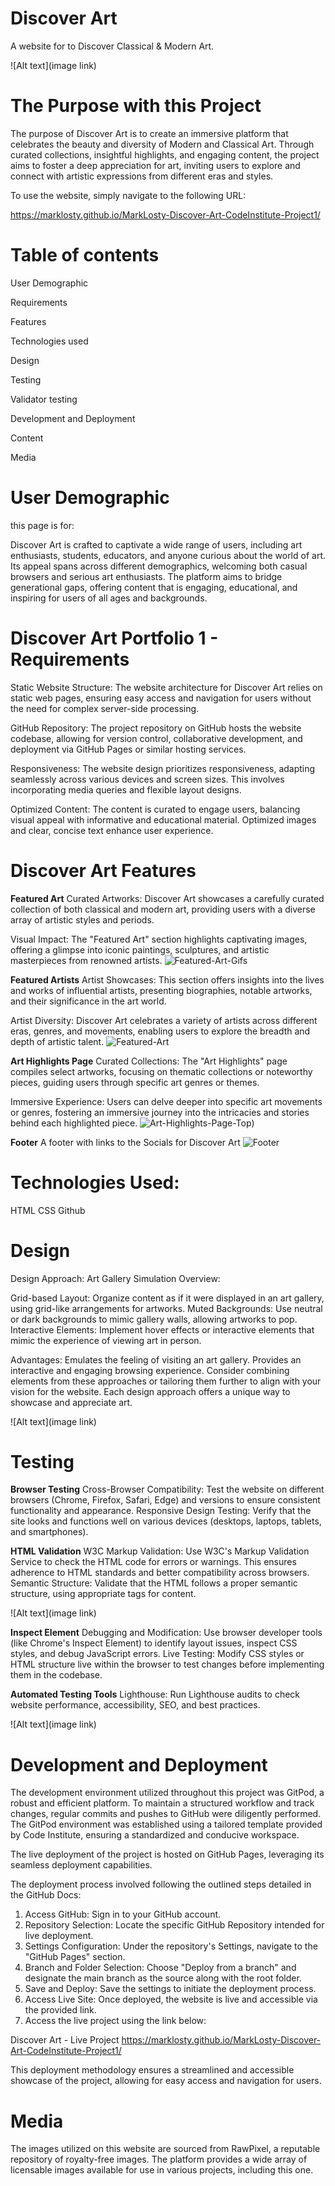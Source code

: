 # Discover Art
A website for to Discover Classical & Modern Art.

![Alt text](image link)


# The Purpose with this Project
The purpose of Discover Art is to create an immersive platform that celebrates the beauty and diversity of Modern and Classical Art. Through curated collections, insightful highlights, and engaging content, the project aims to foster a deep appreciation for art, inviting users to explore and connect with artistic expressions from different eras and styles.

To use the website, simply navigate to the following URL:

https://marklosty.github.io/MarkLosty-Discover-Art-CodeInstitute-Project1/

# Table of contents

User Demographic

Requirements

Features

Technologies used

Design

Testing

Validator testing

Development and Deployment

Content

Media

# User Demographic

this page is for:

Discover Art is crafted to captivate a wide range of users, including art enthusiasts, students, educators, and anyone curious about the world of art. Its appeal spans across different demographics, welcoming both casual browsers and serious art enthusiasts. The platform aims to bridge generational gaps, offering content that is engaging, educational, and inspiring for users of all ages and backgrounds.

# Discover Art Portfolio 1 - Requirements

Static Website Structure: The website architecture for Discover Art relies on static web pages, ensuring easy access and navigation for users without the need for complex server-side processing.

GitHub Repository: The project repository on GitHub hosts the website codebase, allowing for version control, collaborative development, and deployment via GitHub Pages or similar hosting services.

Responsiveness: The website design prioritizes responsiveness, adapting seamlessly across various devices and screen sizes. This involves incorporating media queries and flexible layout designs.

Optimized Content: The content is curated to engage users, balancing visual appeal with informative and educational material. Optimized images and clear, concise text enhance user experience.

# Discover Art Features

**Featured Art**
Curated Artworks: Discover Art showcases a carefully curated collection of both classical and modern art, providing users with a diverse array of artistic styles and periods.

Visual Impact: The "Featured Art" section highlights captivating images, offering a glimpse into iconic paintings, sculptures, and artistic masterpieces from renowned artists.
![Featured-Art-Gifs](https://i.imgur.com/h7kLarJ.jpeg)

**Featured Artists**
Artist Showcases: This section offers insights into the lives and works of influential artists, presenting biographies, notable artworks, and their significance in the art world.

Artist Diversity: Discover Art celebrates a variety of artists across different eras, genres, and movements, enabling users to explore the breadth and depth of artistic talent.
![Featured-Art](https://i.imgur.com/Q23xg1x.jpeg)


**Art Highlights Page**
Curated Collections: The "Art Highlights" page compiles select artworks, focusing on thematic collections or noteworthy pieces, guiding users through specific art genres or themes.

Immersive Experience: Users can delve deeper into specific art movements or genres, fostering an immersive journey into the intricacies and stories behind each highlighted piece.
![Art-Highlights-Page-Top](https://i.imgur.com/8NwhjFB.jpeg))

**Footer**
A footer with links to the Socials for Discover Art
![Footer](https://github.com/MarkLosty/MarkLosty-Discover-Art-CodeInstitute-Project1/assets/76440845/ee9d2bf9-cd49-43ce-aff2-13491d2f6ea4)



# Technologies Used:

HTML
CSS
Github

# Design 

Design Approach: Art Gallery Simulation
Overview:

Grid-based Layout: Organize content as if it were displayed in an art gallery, using grid-like arrangements for artworks.
Muted Backgrounds: Use neutral or dark backgrounds to mimic gallery walls, allowing artworks to pop.
Interactive Elements: Implement hover effects or interactive elements that mimic the experience of viewing art in person.

Advantages:
Emulates the feeling of visiting an art gallery.
Provides an interactive and engaging browsing experience.
Consider combining elements from these approaches or tailoring them further to align with your vision for the website. Each design approach offers a unique way to showcase and appreciate art.

![Alt text](image link)


# Testing 

**Browser Testing**
Cross-Browser Compatibility: Test the website on different browsers (Chrome, Firefox, Safari, Edge) and versions to ensure consistent functionality and appearance.
Responsive Design Testing: Verify that the site looks and functions well on various devices (desktops, laptops, tablets, and smartphones).

**HTML Validation**
W3C Markup Validation: Use W3C's Markup Validation Service to check the HTML code for errors or warnings. This ensures adherence to HTML standards and better compatibility across browsers.
Semantic Structure: Validate that the HTML follows a proper semantic structure, using appropriate tags for content.

![Alt text](image link)

**Inspect Element**
Debugging and Modification: Use browser developer tools (like Chrome's Inspect Element) to identify layout issues, inspect CSS styles, and debug JavaScript errors.
Live Testing: Modify CSS styles or HTML structure live within the browser to test changes before implementing them in the codebase.

**Automated Testing Tools**
Lighthouse: Run Lighthouse audits to check website performance, accessibility, SEO, and best practices.

![Alt text](image link)


# Development and Deployment
The development environment utilized throughout this project was GitPod, a robust and efficient platform. To maintain a structured workflow and track changes, regular commits and pushes to GitHub were diligently performed. 
The GitPod environment was established using a tailored template provided by Code Institute, ensuring a standardized and conducive workspace.

The live deployment of the project is hosted on GitHub Pages, leveraging its seamless deployment capabilities.

The deployment process involved following the outlined steps detailed in the GitHub Docs:

1. Access GitHub: Sign in to your GitHub account.
2. Repository Selection: Locate the specific GitHub Repository intended for live deployment.
3. Settings Configuration: Under the repository's Settings, navigate to the "GitHub Pages" section.
4. Branch and Folder Selection: Choose "Deploy from a branch" and designate the main branch as the source along with the root folder.
5. Save and Deploy: Save the settings to initiate the deployment process.
6. Access Live Site: Once deployed, the website is live and accessible via the provided link.
7. Access the live project using the link below:

Discover Art - Live Project
https://marklosty.github.io/MarkLosty-Discover-Art-CodeInstitute-Project1/

This deployment methodology ensures a streamlined and accessible showcase of the project, allowing for easy access and navigation for users.



# Media 

The images utilized on this website are sourced from RawPixel, a reputable repository of royalty-free images.
The platform provides a wide array of licensable images available for use in various projects, including this one.




